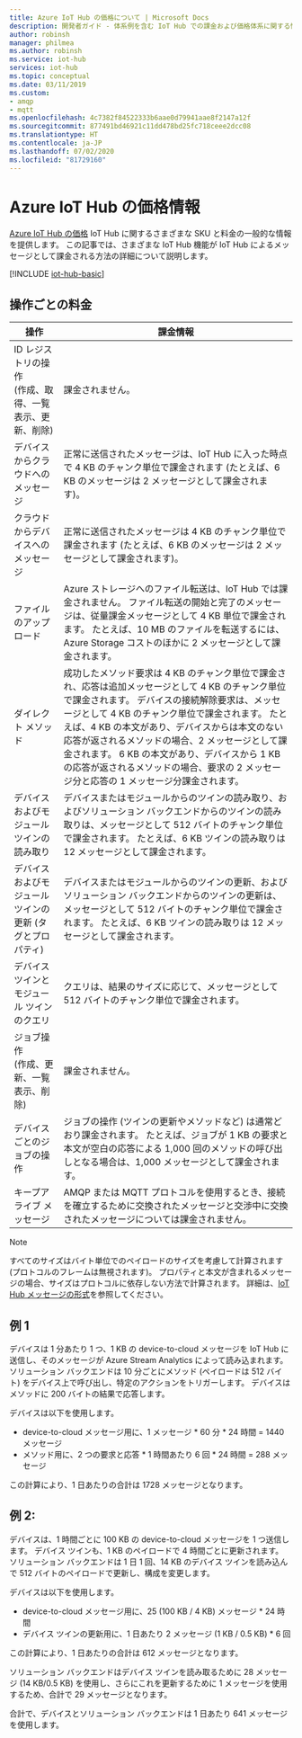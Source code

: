 ```yaml
---
title: Azure IoT Hub の価格について | Microsoft Docs
description: 開発者ガイド - 体系例を含む IoT Hub での課金および価格体系に関する情報。
author: robinsh
manager: philmea
ms.author: robinsh
ms.service: iot-hub
services: iot-hub
ms.topic: conceptual
ms.date: 03/11/2019
ms.custom:
- amqp
- mqtt
ms.openlocfilehash: 4c7382f84522333b6aae0d79941aae8f2147a12f
ms.sourcegitcommit: 877491bd46921c11dd478bd25fc718ceee2dcc08
ms.translationtype: HT
ms.contentlocale: ja-JP
ms.lasthandoff: 07/02/2020
ms.locfileid: "81729160"
---
```

# <a name="azure-iot-hub-pricing-information"></a>Azure IoT Hub の価格情報

[Azure IoT Hub の価格](https://azure.microsoft.com/pricing/details/iot-hub) IoT Hub に関するさまざまな SKU と料金の一般的な情報を提供します。 この記事では、さまざまな IoT Hub 機能が IoT Hub によるメッセージとして課金される方法の詳細について説明します。

[!INCLUDE [iot-hub-basic](../../includes/iot-hub-basic-partial.md)]

## <a name="charges-per-operation"></a>操作ごとの料金

| 操作 | 課金情報 | 
| --------- | ------------------- |
| ID レジストリの操作 <br/> (作成、取得、一覧表示、更新、削除) | 課金されません。 |
| デバイスからクラウドへのメッセージ | 正常に送信されたメッセージは、IoT Hub に入った時点で 4 KB のチャンク単位で課金されます (たとえば、6 KB のメッセージは 2 メッセージとして課金されます)。 |
| クラウドからデバイスへのメッセージ | 正常に送信されたメッセージは 4 KB のチャンク単位で課金されます (たとえば、6 KB のメッセージは 2 メッセージとして課金されます)。 |
| ファイルのアップロード | Azure ストレージへのファイル転送は、IoT Hub では課金されません。 ファイル転送の開始と完了のメッセージは、従量課金メッセージとして 4 KB 単位で課金されます。 たとえば、10 MB のファイルを転送するには、Azure Storage コストのほかに 2 メッセージとして課金されます。 |
| ダイレクト メソッド | 成功したメソッド要求は 4 KB のチャンク単位で課金され、応答は追加メッセージとして 4 KB のチャンク単位で課金されます。 デバイスの接続解除要求は、メッセージとして 4 KB のチャンク単位で課金されます。 たとえば、4 KB の本文があり、デバイスからは本文のない応答が返されるメソッドの場合、2 メッセージとして課金されます。 6 KB の本文があり、デバイスから 1 KB の応答が返されるメソッドの場合、要求の 2 メッセージ分と応答の 1 メッセージ分課金されます。 |
| デバイスおよびモジュール ツインの読み取り | デバイスまたはモジュールからのツインの読み取り、およびソリューション バックエンドからのツインの読み取りは、メッセージとして 512 バイトのチャンク単位で課金されます。 たとえば、6 KB ツインの読み取りは 12 メッセージとして課金されます。 |
| デバイスおよびモジュール ツインの更新 (タグとプロパティ) | デバイスまたはモジュールからのツインの更新、およびソリューション バックエンドからのツインの更新は、メッセージとして 512 バイトのチャンク単位で課金されます。 たとえば、6 KB ツインの読み取りは 12 メッセージとして課金されます。 |
| デバイス ツインとモジュール ツインのクエリ | クエリは、結果のサイズに応じて、メッセージとして 512 バイトのチャンク単位で課金されます。 |
| ジョブ操作 <br/> (作成、更新、一覧表示、削除) | 課金されません。 |
| デバイスごとのジョブの操作 | ジョブの操作 (ツインの更新やメソッドなど) は通常どおり課金されます。 たとえば、ジョブが 1 KB の要求と本文が空白の応答による 1,000 回のメソッドの呼び出しとなる場合は、1,000 メッセージとして課金されます。 |
| キープアライブ メッセージ | AMQP または MQTT プロトコルを使用するとき、接続を確立するために交換されたメッセージと交渉中に交換されたメッセージについては課金されません。 |

> [!NOTE]
> すべてのサイズはバイト単位でのペイロードのサイズを考慮して計算されます (プロトコルのフレームは無視されます)。 プロパティと本文が含まれるメッセージの場合、サイズはプロトコルに依存しない方法で計算されます。 詳細は、[IoT Hub メッセージの形式](iot-hub-devguide-messages-construct.md)を参照してください。

## <a name="example-1"></a>例 1

デバイスは 1 分あたり 1 つ、1 KB の device-to-cloud メッセージを IoT Hub に送信し、そのメッセージが Azure Stream Analytics によって読み込まれます。 ソリューション バックエンドは 10 分ごとにメソッド (ペイロードは 512 バイト) をデバイス上で呼び出し、特定のアクションをトリガーします。 デバイスはメソッドに 200 バイトの結果で応答します。

デバイスは以下を使用します。

* device-to-cloud メッセージ用に、1 メッセージ * 60 分 * 24 時間 = 1440 メッセージ
* メソッド用に、2 つの要求と応答 * 1 時間あたり 6 回 * 24 時間 = 288 メッセージ

この計算により、1 日あたりの合計は 1728 メッセージとなります。

## <a name="example-2"></a>例 2:

デバイスは、1 時間ごとに 100 KB の device-to-cloud メッセージを 1 つ送信します。 デバイス ツインも、1 KB のペイロードで 4 時間ごとに更新されます。 ソリューション バックエンドは 1 日 1 回、14 KB のデバイス ツインを読み込んで 512 バイトのペイロードで更新し、構成を変更します。

デバイスは以下を使用します。

* device-to-cloud メッセージ用に、25 (100 KB / 4 KB) メッセージ * 24 時間
* デバイス ツインの更新用に、1 日あたり 2 メッセージ (1 KB / 0.5 KB) * 6 回

この計算により、1 日あたりの合計は 612 メッセージとなります。

ソリューション バックエンドはデバイス ツインを読み取るために 28 メッセージ (14 KB/0.5 KB) を使用し、さらにこれを更新するために 1 メッセージを使用するため、合計で 29 メッセージとなります。

合計で、デバイスとソリューション バックエンドは 1 日あたり 641 メッセージを使用します。
